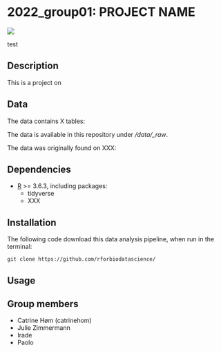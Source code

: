 2022\_group01: PROJECT NAME
====================

![](./doc/supplementary_figs/00.readme_banner.png)

test

Description
--------------------

This is a project on 

Data
--------------------


The data contains X tables: 


The data is available in this repository under */data/\_raw*. 

The data was originally found on XXX:



Dependencies
--------------------
- [R](https://cran.r-project.org/bin/windows/base/) >= 3.6.3, including packages:
  * tidyverse
  * XXX


Installation
--------------------
The following code download this data analysis pipeline, when run in the terminal:

```
git clone https://github.com/rforbiodatascience/
```

Usage
--------------------



Group members
--------------------

* Catrine Høm (catrinehom)
* Julie Zimmermann
* Irade
* Paolo
